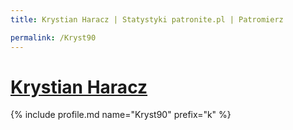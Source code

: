 ```yaml
---
title: Krystian Haracz | Statystyki patronite.pl | Patromierz

permalink: /Kryst90
---
```


# [Krystian Haracz](https://patronite.pl/Kryst90)

{% include profile.md name="Kryst90" prefix="k" %}
